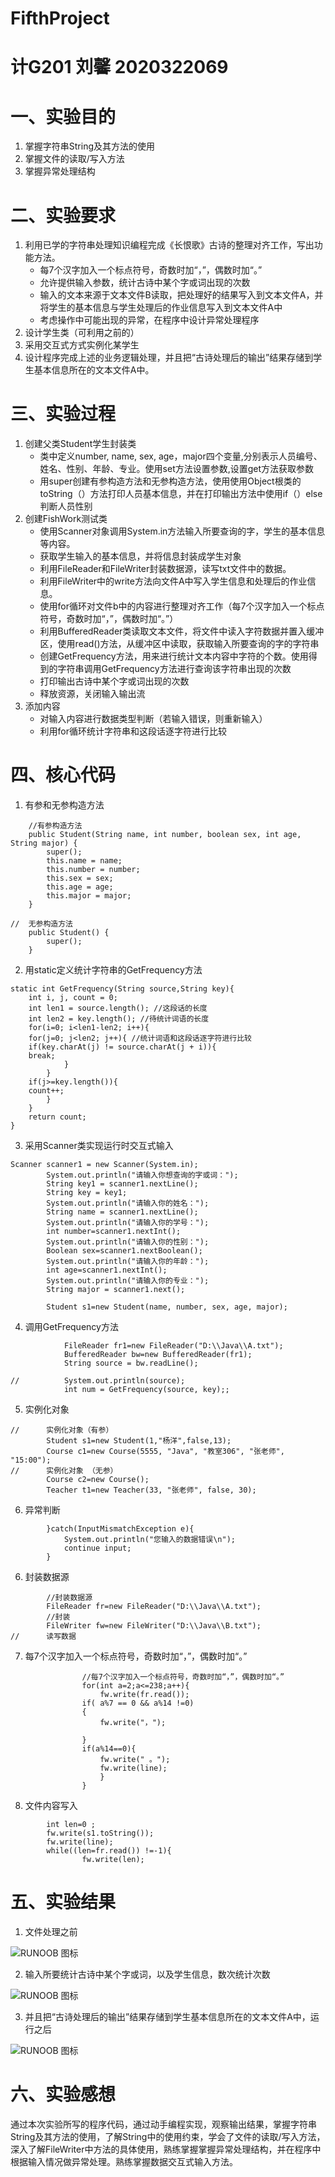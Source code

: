 # FifthProject
# 计G201 刘馨 2020322069
# 一、实验目的
1. 掌握字符串String及其方法的使用
2. 掌握文件的读取/写入方法
3. 掌握异常处理结构
# 二、实验要求
1. 利用已学的字符串处理知识编程完成《长恨歌》古诗的整理对齐工作，写出功能方法。
    - 每7个汉字加入一个标点符号，奇数时加“，”，偶数时加“。”
    - 允许提供输入参数，统计古诗中某个字或词出现的次数
    - 输入的文本来源于文本文件B读取，把处理好的结果写入到文本文件A，并将学生的基本信息与学生处理后的作业信息写入到文本文件A中
    - 考虑操作中可能出现的异常，在程序中设计异常处理程序
2. 设计学生类（可利用之前的）
3. 采用交互式方式实例化某学生
4. 设计程序完成上述的业务逻辑处理，并且把“古诗处理后的输出”结果存储到学生基本信息所在的文本文件A中。
# 三、实验过程
1. 创建父类Student学生封装类
    - 类中定义number,  name, sex, age，major四个变量,分别表示人员编号、姓名、性别、年龄、专业。使用set方法设置参数,设置get方法获取参数
    - 用super创建有参构造方法和无参构造方法，使用使用Object根类的toString（）方法打印人员基本信息，并在打印输出方法中使用if（）else判断人员性别
2. 创建FishWork测试类
    - 使用Scanner对象调用System.in方法输入所要查询的字，学生的基本信息等内容。
    - 获取学生输入的基本信息，并将信息封装成学生对象
    - 利用FileReader和FileWriter封装数据源，读写txt文件中的数据。
    - 利用FileWriter中的write方法向文件A中写入学生信息和处理后的作业信息。
    - 使用for循环对文件b中的内容进行整理对齐工作（每7个汉字加入一个标点符号，奇数时加“，”，偶数时加“。”）
    - 利用BufferedReader类读取文本文件，将文件中读入字符数据并置入缓冲区，使用read()方法，从缓冲区中读取，获取输入所要查询的字的字符串
    - 创建GetFrequency方法，用来进行统计文本内容中字符的个数。使用得到的字符串调用GetFrequency方法进行查询该字符串出现的次数
    - 打印输出古诗中某个字或词出现的次数
    - 释放资源，关闭输入输出流
6. 添加内容
    - 对输入内容进行数据类型判断（若输入错误，则重新输入）
    - 利用for循环统计字符串和这段话逐字符进行比较
# 四、核心代码
1. 有参和无参构造方法
```
	//有参构造方法
	public Student(String name, int number, boolean sex, int age, String major) {
		super();
		this.name = name;
		this.number = number;
		this.sex = sex;
		this.age = age;
		this.major = major;
	}
	
//	无参构造方法
	public Student() {
		super();
	}
```
2. 用static定义统计字符串的GetFrequency方法
```
static int GetFrequency(String source,String key){
	int i, j, count = 0;
	int len1 = source.length(); //这段话的长度
	int len2 = key.length(); //待统计词语的长度
	for(i=0; i<len1-len2; i++){
	for(j=0; j<len2; j++){ //统计词语和这段话逐字符进行比较
	if(key.charAt(j) != source.charAt(j + i)){
	break;
			}
		}
	if(j>=key.length()){
	count++;
		}
	}
	return count;
}
```
3. 采用Scanner类实现运行时交互式输入
```
Scanner scanner1 = new Scanner(System.in);
		System.out.println("请输入你想查询的字或词：");
		String key1 = scanner1.nextLine();
		String key = key1;
		System.out.println("请输入你的姓名：");
		String name = scanner1.nextLine();
		System.out.println("请输入你的学号：");
		int number=scanner1.nextInt();
		System.out.println("请输入你的性别：");
		Boolean sex=scanner1.nextBoolean();
		System.out.println("请输入你的年龄：");
		int age=scanner1.nextInt();
		System.out.println("请输入你的专业：");
		String major = scanner1.next();
		
		Student s1=new Student(name, number, sex, age, major);
```
4. 调用GetFrequency方法
```
			FileReader fr1=new FileReader("D:\\Java\\A.txt");
			BufferedReader bw=new BufferedReader(fr1);
			String source = bw.readLine();
			
//			System.out.println(source);
			int num = GetFrequency(source, key);;
```
5. 实例化对象
```
//		实例化对象（有参）
		Student s1=new Student(1,"杨洋",false,13);
		Course c1=new Course(5555, "Java", "教室306", "张老师", "15:00");
//		实例化对象 （无参）
		Course c2=new Course();
		Teacher t1=new Teacher(33, "张老师", false, 30);
```
6. 异常判断
```
		}catch(InputMismatchException e){
			System.out.println("您输入的数据错误\n");
			continue input;
		}
```
6. 封装数据源
```
		//封装数据源
		FileReader fr=new FileReader("D:\\Java\\A.txt");
		//封装
		FileWriter fw=new FileWriter("D:\\Java\\B.txt");
//		读写数据
```
7. 每7个汉字加入一个标点符号，奇数时加“，”，偶数时加“。”
```
				//每7个汉字加入一个标点符号，奇数时加“，”，偶数时加“。”
				for(int a=2;a<=238;a++){				
					fw.write(fr.read());
				if( a%7 == 0 && a%14 !=0)
				{
					fw.write("，");
					
				}
				if(a%14==0){
					fw.write(" 。");
					fw.write(line);
					}
				}
```
8. 文件内容写入
```
		int len=0 ;
		fw.write(s1.toString());
		fw.write(line);
		while((len=fr.read()) !=-1){
				fw.write(len);
```
# 五、实验结果
1. 文件处理之前

![RUNOOB 图标](http://p.qlogo.cn/qqmail_head/7YEOYibLSdBqZVD4CyGuGu0fhvWt8ibzgjcEia3RtyTCL1jXRqGmNCvFYVZhRm3GD21IzReFJpz564/0)

2. 输入所要统计古诗中某个字或词，以及学生信息，数次统计次数

![RUNOOB 图标](http://p.qlogo.cn/qqmail_head/7YEOYibLSdBqZVD4CyGuGu0fhvWt8ibzgjEfV5333mJcsun6NA5VrBsRm3mrT4sVwG5Z7JSBFg2tY/0)

3. 并且把“古诗处理后的输出”结果存储到学生基本信息所在的文本文件A中，运行之后

![RUNOOB 图标](http://p.qlogo.cn/qqmail_head/7YEOYibLSdBqZVD4CyGuGu0fhvWt8ibzgjEfV5333mJctrNMMgqlgiaib15DQUvMtT0u1SlQBTAcTR0/0)


# 六、实验感想
通过本次实验所写的程序代码，通过动手编程实现，观察输出结果，掌握字符串String及其方法的使用，了解String中的使用约束，学会了文件的读取/写入方法，深入了解FileWriter中方法的具体使用，熟练掌握掌握异常处理结构，并在程序中根据输入情况做异常处理。熟练掌握数据交互式输入方法。

